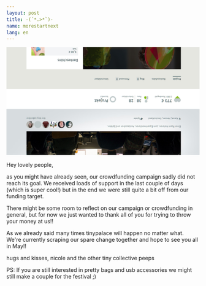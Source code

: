 ```yaml
---
layout: post
title: -(´*.>*`)-
name: morestartnext
lang: en
---
```


![](/assets/img/starty.jpg)

Hey lovely people,

as you might have already seen, our crowdfunding campaign sadly did not reach its goal.
We received loads of support in the last couple of days (which is super cool!) but in the end we were still quite a bit off from our funding target.

There might be some room to reflect on our campaign or crowdfunding in general, but for now we just wanted to thank all of you for trying to throw your money at us!!


As we already said many times tinypalace will happen no matter what. We're currently scraping our spare change together and hope to see you all in May!!


hugs and kisses,
nicole and the other tiny collective peeps


PS: If you are still interested in pretty bags and usb accessories we might still make a couple for the festival ;)
